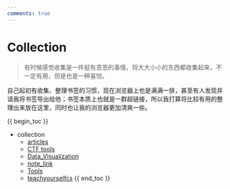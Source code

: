 ```yaml
---
comments: true
---
```


# Collection

> 有时候感觉收集是一件挺有意思的事情，将大大小小的东西都收集起来，不一定有用，但是也是一种喜悦。

自己起初有收集、整理书签的习惯，现在浏览器上也是满满一排，甚至有人发现并请我将书签导出给他；书签本质上也就是一群超链接，所以我打算将比较有用的整理出来放在这里，同时也让我的浏览器更加清爽一些。

{{ begin_toc }}

- collection
	- [articles](articles.md)
	- [CTF tools](CTF%20tools.md)
	- [Data_Visualization](Data_Visualization.md)
	- [note_link](note_link.md)
	- [Tools](Tools.md)
	- [teachyourselfcs](teachyourselfcs.md)
{{ end_toc }}
